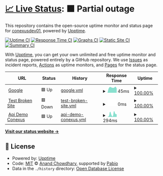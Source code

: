 # [📈 Live Status](https://demo.upptime.js.org): <!--live status--> **🟧 Partial outage**

This repository contains the open-source uptime monitor and status page for [conexusdev01](https://demo.upptime.js.org), powered by [Upptime](https://github.com/upptime/upptime).

[![Uptime CI](https://github.com/conexusdev01/status/workflows/Uptime%20CI/badge.svg)](https://github.com/conexusdev01/status/actions?query=workflow%3A%22Uptime+CI%22)
[![Response Time CI](https://github.com/conexusdev01/status/workflows/Response%20Time%20CI/badge.svg)](https://github.com/conexusdev01/status/actions?query=workflow%3A%22Response+Time+CI%22)
[![Graphs CI](https://github.com/conexusdev01/status/workflows/Graphs%20CI/badge.svg)](https://github.com/conexusdev01/status/actions?query=workflow%3A%22Graphs+CI%22)
[![Static Site CI](https://github.com/conexusdev01/status/workflows/Static%20Site%20CI/badge.svg)](https://github.com/conexusdev01/status/actions?query=workflow%3A%22Static+Site+CI%22)
[![Summary CI](https://github.com/conexusdev01/status/workflows/Summary%20CI/badge.svg)](https://github.com/conexusdev01/status/actions?query=workflow%3A%22Summary+CI%22)

With [Upptime](https://upptime.js.org), you can get your own unlimited and free uptime monitor and status page, powered entirely by a GitHub repository. We use [Issues](https://github.com/conexusdev01/status/issues) as incident reports, [Actions](https://github.com/conexusdev01/status/actions) as uptime monitors, and [Pages](https://demo.upptime.js.org) for the status page.

<!--start: status pages-->
<!-- This summary is generated by Upptime (https://github.com/upptime/upptime) -->
<!-- Do not edit this manually, your changes will be overwritten -->
<!-- prettier-ignore -->
| URL | Status | History | Response Time | Uptime |
| --- | ------ | ------- | ------------- | ------ |
| <img alt="" src="https://icons.duckduckgo.com/ip3/www.example.com.ico" height="13"> [Google](https://www.example.com) | 🟩 Up | [google.yml](https://github.com/conexusdev01/status/commits/HEAD/history/google.yml) | <details><summary><img alt="Response time graph" src="./graphs/google/response-time-week.png" height="20"> 45ms</summary><br><a href="https://demo.upptime.js.org/history/google"><img alt="Response time 45" src="https://img.shields.io/endpoint?url=https%3A%2F%2Fraw.githubusercontent.com%2Fconexusdev01%2Fstatus%2FHEAD%2Fapi%2Fgoogle%2Fresponse-time.json"></a><br><a href="https://demo.upptime.js.org/history/google"><img alt="24-hour response time 45" src="https://img.shields.io/endpoint?url=https%3A%2F%2Fraw.githubusercontent.com%2Fconexusdev01%2Fstatus%2FHEAD%2Fapi%2Fgoogle%2Fresponse-time-day.json"></a><br><a href="https://demo.upptime.js.org/history/google"><img alt="7-day response time 45" src="https://img.shields.io/endpoint?url=https%3A%2F%2Fraw.githubusercontent.com%2Fconexusdev01%2Fstatus%2FHEAD%2Fapi%2Fgoogle%2Fresponse-time-week.json"></a><br><a href="https://demo.upptime.js.org/history/google"><img alt="30-day response time 45" src="https://img.shields.io/endpoint?url=https%3A%2F%2Fraw.githubusercontent.com%2Fconexusdev01%2Fstatus%2FHEAD%2Fapi%2Fgoogle%2Fresponse-time-month.json"></a><br><a href="https://demo.upptime.js.org/history/google"><img alt="1-year response time 45" src="https://img.shields.io/endpoint?url=https%3A%2F%2Fraw.githubusercontent.com%2Fconexusdev01%2Fstatus%2FHEAD%2Fapi%2Fgoogle%2Fresponse-time-year.json"></a></details> | <details><summary><a href="https://demo.upptime.js.org/history/google">100.00%</a></summary><a href="https://demo.upptime.js.org/history/google"><img alt="All-time uptime 100.00%" src="https://img.shields.io/endpoint?url=https%3A%2F%2Fraw.githubusercontent.com%2Fconexusdev01%2Fstatus%2FHEAD%2Fapi%2Fgoogle%2Fuptime.json"></a><br><a href="https://demo.upptime.js.org/history/google"><img alt="24-hour uptime 100.00%" src="https://img.shields.io/endpoint?url=https%3A%2F%2Fraw.githubusercontent.com%2Fconexusdev01%2Fstatus%2FHEAD%2Fapi%2Fgoogle%2Fuptime-day.json"></a><br><a href="https://demo.upptime.js.org/history/google"><img alt="7-day uptime 100.00%" src="https://img.shields.io/endpoint?url=https%3A%2F%2Fraw.githubusercontent.com%2Fconexusdev01%2Fstatus%2FHEAD%2Fapi%2Fgoogle%2Fuptime-week.json"></a><br><a href="https://demo.upptime.js.org/history/google"><img alt="30-day uptime 100.00%" src="https://img.shields.io/endpoint?url=https%3A%2F%2Fraw.githubusercontent.com%2Fconexusdev01%2Fstatus%2FHEAD%2Fapi%2Fgoogle%2Fuptime-month.json"></a><br><a href="https://demo.upptime.js.org/history/google"><img alt="1-year uptime 100.00%" src="https://img.shields.io/endpoint?url=https%3A%2F%2Fraw.githubusercontent.com%2Fconexusdev01%2Fstatus%2FHEAD%2Fapi%2Fgoogle%2Fuptime-year.json"></a></details>
| <img alt="" src="https://icons.duckduckgo.com/ip3/thissitedoesnotexist.koj.co.ico" height="13"> [Test Broken Site](https://thissitedoesnotexist.koj.co) | 🟥 Down | [test-broken-site.yml](https://github.com/conexusdev01/status/commits/HEAD/history/test-broken-site.yml) | <details><summary><img alt="Response time graph" src="./graphs/test-broken-site/response-time-week.png" height="20"> 0ms</summary><br><a href="https://demo.upptime.js.org/history/test-broken-site"><img alt="Response time 0" src="https://img.shields.io/endpoint?url=https%3A%2F%2Fraw.githubusercontent.com%2Fconexusdev01%2Fstatus%2FHEAD%2Fapi%2Ftest-broken-site%2Fresponse-time.json"></a><br><a href="https://demo.upptime.js.org/history/test-broken-site"><img alt="24-hour response time 0" src="https://img.shields.io/endpoint?url=https%3A%2F%2Fraw.githubusercontent.com%2Fconexusdev01%2Fstatus%2FHEAD%2Fapi%2Ftest-broken-site%2Fresponse-time-day.json"></a><br><a href="https://demo.upptime.js.org/history/test-broken-site"><img alt="7-day response time 0" src="https://img.shields.io/endpoint?url=https%3A%2F%2Fraw.githubusercontent.com%2Fconexusdev01%2Fstatus%2FHEAD%2Fapi%2Ftest-broken-site%2Fresponse-time-week.json"></a><br><a href="https://demo.upptime.js.org/history/test-broken-site"><img alt="30-day response time 0" src="https://img.shields.io/endpoint?url=https%3A%2F%2Fraw.githubusercontent.com%2Fconexusdev01%2Fstatus%2FHEAD%2Fapi%2Ftest-broken-site%2Fresponse-time-month.json"></a><br><a href="https://demo.upptime.js.org/history/test-broken-site"><img alt="1-year response time 0" src="https://img.shields.io/endpoint?url=https%3A%2F%2Fraw.githubusercontent.com%2Fconexusdev01%2Fstatus%2FHEAD%2Fapi%2Ftest-broken-site%2Fresponse-time-year.json"></a></details> | <details><summary><a href="https://demo.upptime.js.org/history/test-broken-site">100.00%</a></summary><a href="https://demo.upptime.js.org/history/test-broken-site"><img alt="All-time uptime 100.00%" src="https://img.shields.io/endpoint?url=https%3A%2F%2Fraw.githubusercontent.com%2Fconexusdev01%2Fstatus%2FHEAD%2Fapi%2Ftest-broken-site%2Fuptime.json"></a><br><a href="https://demo.upptime.js.org/history/test-broken-site"><img alt="24-hour uptime 100.00%" src="https://img.shields.io/endpoint?url=https%3A%2F%2Fraw.githubusercontent.com%2Fconexusdev01%2Fstatus%2FHEAD%2Fapi%2Ftest-broken-site%2Fuptime-day.json"></a><br><a href="https://demo.upptime.js.org/history/test-broken-site"><img alt="7-day uptime 100.00%" src="https://img.shields.io/endpoint?url=https%3A%2F%2Fraw.githubusercontent.com%2Fconexusdev01%2Fstatus%2FHEAD%2Fapi%2Ftest-broken-site%2Fuptime-week.json"></a><br><a href="https://demo.upptime.js.org/history/test-broken-site"><img alt="30-day uptime 100.00%" src="https://img.shields.io/endpoint?url=https%3A%2F%2Fraw.githubusercontent.com%2Fconexusdev01%2Fstatus%2FHEAD%2Fapi%2Ftest-broken-site%2Fuptime-month.json"></a><br><a href="https://demo.upptime.js.org/history/test-broken-site"><img alt="1-year uptime 100.00%" src="https://img.shields.io/endpoint?url=https%3A%2F%2Fraw.githubusercontent.com%2Fconexusdev01%2Fstatus%2FHEAD%2Fapi%2Ftest-broken-site%2Fuptime-year.json"></a></details>
| <img alt="" src="https://icons.duckduckgo.com/ip3/demo.conexusit.com.ico" height="13"> [Api Demo Conexus](https://demo.conexusit.com/ServicioWebREST/Service.svc/Status) | 🟩 Up | [api-demo-conexus.yml](https://github.com/conexusdev01/status/commits/HEAD/history/api-demo-conexus.yml) | <details><summary><img alt="Response time graph" src="./graphs/api-demo-conexus/response-time-week.png" height="20"> 294ms</summary><br><a href="https://demo.upptime.js.org/history/api-demo-conexus"><img alt="Response time 294" src="https://img.shields.io/endpoint?url=https%3A%2F%2Fraw.githubusercontent.com%2Fconexusdev01%2Fstatus%2FHEAD%2Fapi%2Fapi-demo-conexus%2Fresponse-time.json"></a><br><a href="https://demo.upptime.js.org/history/api-demo-conexus"><img alt="24-hour response time 294" src="https://img.shields.io/endpoint?url=https%3A%2F%2Fraw.githubusercontent.com%2Fconexusdev01%2Fstatus%2FHEAD%2Fapi%2Fapi-demo-conexus%2Fresponse-time-day.json"></a><br><a href="https://demo.upptime.js.org/history/api-demo-conexus"><img alt="7-day response time 294" src="https://img.shields.io/endpoint?url=https%3A%2F%2Fraw.githubusercontent.com%2Fconexusdev01%2Fstatus%2FHEAD%2Fapi%2Fapi-demo-conexus%2Fresponse-time-week.json"></a><br><a href="https://demo.upptime.js.org/history/api-demo-conexus"><img alt="30-day response time 294" src="https://img.shields.io/endpoint?url=https%3A%2F%2Fraw.githubusercontent.com%2Fconexusdev01%2Fstatus%2FHEAD%2Fapi%2Fapi-demo-conexus%2Fresponse-time-month.json"></a><br><a href="https://demo.upptime.js.org/history/api-demo-conexus"><img alt="1-year response time 294" src="https://img.shields.io/endpoint?url=https%3A%2F%2Fraw.githubusercontent.com%2Fconexusdev01%2Fstatus%2FHEAD%2Fapi%2Fapi-demo-conexus%2Fresponse-time-year.json"></a></details> | <details><summary><a href="https://demo.upptime.js.org/history/api-demo-conexus">100.00%</a></summary><a href="https://demo.upptime.js.org/history/api-demo-conexus"><img alt="All-time uptime 100.00%" src="https://img.shields.io/endpoint?url=https%3A%2F%2Fraw.githubusercontent.com%2Fconexusdev01%2Fstatus%2FHEAD%2Fapi%2Fapi-demo-conexus%2Fuptime.json"></a><br><a href="https://demo.upptime.js.org/history/api-demo-conexus"><img alt="24-hour uptime 100.00%" src="https://img.shields.io/endpoint?url=https%3A%2F%2Fraw.githubusercontent.com%2Fconexusdev01%2Fstatus%2FHEAD%2Fapi%2Fapi-demo-conexus%2Fuptime-day.json"></a><br><a href="https://demo.upptime.js.org/history/api-demo-conexus"><img alt="7-day uptime 100.00%" src="https://img.shields.io/endpoint?url=https%3A%2F%2Fraw.githubusercontent.com%2Fconexusdev01%2Fstatus%2FHEAD%2Fapi%2Fapi-demo-conexus%2Fuptime-week.json"></a><br><a href="https://demo.upptime.js.org/history/api-demo-conexus"><img alt="30-day uptime 100.00%" src="https://img.shields.io/endpoint?url=https%3A%2F%2Fraw.githubusercontent.com%2Fconexusdev01%2Fstatus%2FHEAD%2Fapi%2Fapi-demo-conexus%2Fuptime-month.json"></a><br><a href="https://demo.upptime.js.org/history/api-demo-conexus"><img alt="1-year uptime 100.00%" src="https://img.shields.io/endpoint?url=https%3A%2F%2Fraw.githubusercontent.com%2Fconexusdev01%2Fstatus%2FHEAD%2Fapi%2Fapi-demo-conexus%2Fuptime-year.json"></a></details>

<!--end: status pages-->

[**Visit our status website →**](https://demo.upptime.js.org)

## 📄 License

- Powered by: [Upptime](https://github.com/upptime/upptime)
- Code: [MIT](./LICENSE) © [Anand Chowdhary](https://anandchowdhary.com), supported by [Pabio](https://pabio.com)
- Data in the `./history` directory: [Open Database License](https://opendatacommons.org/licenses/odbl/1-0/)
